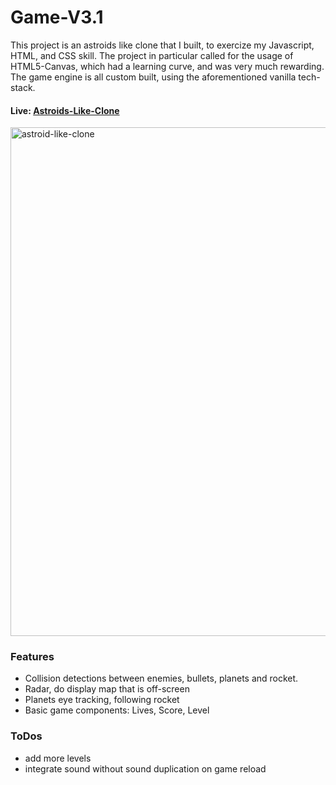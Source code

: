 # Game-V3.1
This project is an astroids like clone that I built, to exercize my Javascript, HTML, and CSS skill. The project in particular called for the usage of HTML5-Canvas, which had a learning curve, and was very much rewarding. The game engine is all custom built, using the aforementioned vanilla tech-stack. 

#### Live: [Astroids-Like-Clone](https://astroid-like-clone.herokuapp.com/) 

<img width="814" alt="astroid-like-clone" src="https://user-images.githubusercontent.com/16545018/117541708-f514cb00-afc9-11eb-8a9a-489d63192e1c.png">

### Features ###

* Collision detections between enemies, bullets, planets and rocket.
* Radar, do display map that is off-screen
* Planets eye tracking, following rocket
* Basic game components: Lives, Score, Level

### ToDos ###

* add more levels
* integrate sound without sound duplication on game reload
